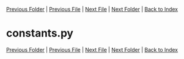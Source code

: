 [Previous Folder](../consumables.md) | [Previous File](config_manager.md) | [Next File](file_loading.md) | [Next Folder](../fluids/fluid_article.md) | [Back to Index](../../index.md)

# constants.py


[Previous Folder](../consumables.md) | [Previous File](config_manager.md) | [Next File](file_loading.md) | [Next Folder](../fluids/fluid_article.md) | [Back to Index](../../index.md)
